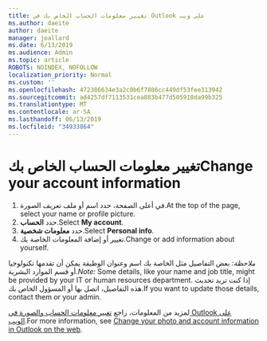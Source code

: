 ```yaml
---
title: تغيير معلومات الحساب الخاص بك في Outlook على ويب
ms.author: daeite
author: daeite
manager: joallard
ms.date: 6/13/2019
ms.audience: Admin
ms.topic: article
ROBOTS: NOINDEX, NOFOLLOW
localization_priority: Normal
ms.custom: ''
ms.openlocfilehash: 472386634e3a2c0b6f7886cc449df53fee313942
ms.sourcegitcommit: ad4257df7113531cea883b477d505918da99b325
ms.translationtype: MT
ms.contentlocale: ar-SA
ms.lasthandoff: 06/13/2019
ms.locfileid: "34933864"
---
```

# <a name="change-your-account-information"></a><span data-ttu-id="c65c0-102">تغيير معلومات الحساب الخاص بك</span><span class="sxs-lookup"><span data-stu-id="c65c0-102">Change your account information</span></span>

1. <span data-ttu-id="c65c0-103">في أعلى الصفحة، حدد اسم أو ملف تعريف الصورة.</span><span class="sxs-lookup"><span data-stu-id="c65c0-103">At the top of the page, select your name or profile picture.</span></span>
1. <span data-ttu-id="c65c0-104">حدد **الحساب**.</span><span class="sxs-lookup"><span data-stu-id="c65c0-104">Select **My account**.</span></span>
1. <span data-ttu-id="c65c0-105">حدد **معلومات شخصية**.</span><span class="sxs-lookup"><span data-stu-id="c65c0-105">Select **Personal info**.</span></span>
1. <span data-ttu-id="c65c0-106">تغيير أو إضافة المعلومات الخاصة بك.</span><span class="sxs-lookup"><span data-stu-id="c65c0-106">Change or add information about yourself.</span></span>

<span data-ttu-id="c65c0-107">*ملاحظة:* بعض التفاصيل مثل الخاصة بك اسم وعنوان الوظيفة يمكن أن تقدمها تكنولوجيا أو قسم الموارد البشرية.</span><span class="sxs-lookup"><span data-stu-id="c65c0-107">*Note:* Some details, like your name and job title, might be provided by your IT or human resources department.</span></span> <span data-ttu-id="c65c0-108">إذا كنت تريد تحديث هذه التفاصيل، اتصل بها أو المسؤول الخاص بك.</span><span class="sxs-lookup"><span data-stu-id="c65c0-108">If you want to update those details, contact them or your admin.</span></span>

<span data-ttu-id="c65c0-109">لمزيد من المعلومات، راجع [تغيير معلومات الحساب والصورة في Outlook على الويب](https://support.office.com/article/b2dbb289-851d-4bed-93c3-3e136f5659ec).</span><span class="sxs-lookup"><span data-stu-id="c65c0-109">For more information, see [Change your photo and account information in Outlook on the web](https://support.office.com/article/b2dbb289-851d-4bed-93c3-3e136f5659ec).</span></span>